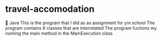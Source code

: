 # travel-accomodation
🔵 Java
This is the program that I did as as assignment for ym school
The program contains 6 classes that are interrelated 
The program fuctions my running the main method in the MainExecution class

